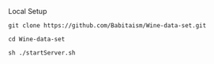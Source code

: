 Local Setup

`git clone https://github.com/Babitaism/Wine-data-set.git`

 `cd Wine-data-set`

 `sh ./startServer.sh`
